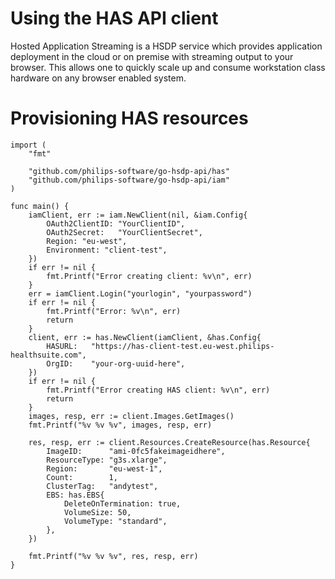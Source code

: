 # Using the HAS API client
Hosted Application Streaming is a HSDP service which provides application deployment in the cloud or on premise with streaming output to your browser. This allows one to quickly scale up and consume workstation class hardware on any browser enabled system.

# Provisioning HAS resources

```golang
import (
	"fmt"

	"github.com/philips-software/go-hsdp-api/has"
	"github.com/philips-software/go-hsdp-api/iam"
)

func main() {
	iamClient, err := iam.NewClient(nil, &iam.Config{
		OAuth2ClientID: "YourClientID",
		OAuth2Secret:   "YourClientSecret",
		Region: "eu-west",
		Environment: "client-test",
	})
	if err != nil {
		fmt.Printf("Error creating client: %v\n", err)
	}
	err = iamClient.Login("yourlogin", "yourpassword")
	if err != nil {
		fmt.Printf("Error: %v\n", err)
		return
	}
	client, err := has.NewClient(iamClient, &has.Config{
		HASURL:   "https://has-client-test.eu-west.philips-healthsuite.com",
		OrgID:    "your-org-uuid-here",
	})
	if err != nil {
		fmt.Printf("Error creating HAS client: %v\n", err)
		return
	}
	images, resp, err := client.Images.GetImages()
	fmt.Printf("%v %v %v", images, resp, err)

	res, resp, err := client.Resources.CreateResource(has.Resource{
		ImageID:      "ami-0fc5fakeimageidhere",
		ResourceType: "g3s.xlarge",
		Region:       "eu-west-1",
		Count:        1,
		ClusterTag:   "andytest",
		EBS: has.EBS{
			DeleteOnTermination: true,
			VolumeSize: 50,
			VolumeType: "standard",
		},
	})

	fmt.Printf("%v %v %v", res, resp, err)
}
```

